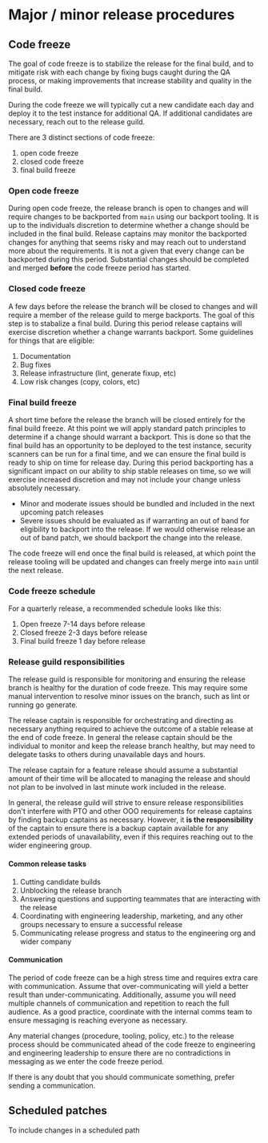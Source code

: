 # Major / minor release procedures

## Code freeze

The goal of code freeze is to stabilize the release for the final build, and to mitigate risk with each change by fixing bugs caught during the QA process, or making improvements that increase stability and quality in the final build.

During the code freeze we will typically cut a new candidate each day and deploy it to the test instance for additional QA. If additional candidates are necessary, reach out to the release guild.

There are 3 distinct sections of code freeze:

1. open code freeze
2. closed code freeze
3. final build freeze

### Open code freeze

During open code freeze, the release branch is open to changes and will require changes to be backported from `main` using our backport tooling. It is up to the individuals discretion to determine whether a change should be included in the final build. Release captains may monitor the backported changes for anything that seems risky and may reach out to understand more about the requirements. It is not a given that every change can be backported during this period. Substantial changes should be completed and merged **before** the code freeze period has started.

### Closed code freeze

A few days before the release the branch will be closed to changes and will require a member of the release guild to merge backports. The goal of this step is to stabalize a final build. During this period release captains will exercise discretion whether a change warrants backport. Some guidelines for things that are eligible:

1. Documentation
2. Bug fixes
3. Release infrastructure (lint, generate fixup, etc)
4. Low risk changes (copy, colors, etc)

### Final build freeze

A short time before the release the branch will be closed entirely for the final build freeze. At this point we will apply standard patch principles to determine if a change should warrant a backport. This is done so that the final build has an opportunity to be deployed to the test instance, security scanners can be run for a final time, and we can ensure the final build is ready to ship on time for release day. During this period backporting has a significant impact on our ability to ship stable releases on time, so we will exercise increased discretion and may not include your change unless absolutely necessary.

- Minor and moderate issues should be bundled and included in the next upcoming patch releases
- Severe issues should be evaluated as if warranting an out of band for eligibility to backport into the release. If we would otherwise release an out of band patch, we should backport the change into the release.

The code freeze will end once the final build is released, at which point the release tooling will be updated and changes can freely merge into `main` until the next release.

### Code freeze schedule

For a quarterly release, a recommended schedule looks like this:

1. Open freeze 7-14 days before release
2. Closed freeze 2-3 days before release
3. Final build freeze 1 day before release

### Release guild responsibilities

The release guild is responsible for monitoring and ensuring the release branch is healthy for the duration of code freeze. This may require some manual intervention to resolve minor issues on the branch, such as lint or running go generate.

The release captain is responsible for orchestrating and directing as necessary anything required to achieve the outcome of a stable release at the end of code freeze. In general the release captain should be the individual to monitor and keep the release branch healthy, but may need to delegate tasks to others during unavailable days and hours.

The release captain for a feature release should assume a substantial amount of their time will be allocated to managing the release and should not plan to be involved in last minute work included in the release.

In general, the release guild will strive to ensure release responsibilities don't interfere with PTO and other OOO requirements for release captains by finding backup captains as necessary. However, it **is the responsibility** of the captain to ensure there is a backup captain available for any extended periods of unavailability, even if this requires reaching out to the wider engineering group.

#### Common release tasks

1. Cutting candidate builds
2. Unblocking the release branch
3. Answering questions and supporting teammates that are interacting with the release
4. Coordinating with engineering leadership, marketing, and any other groups necessary to ensure a successful release
5. Communicating release progress and status to the engineering org and wider company

#### Communication

The period of code freeze can be a high stress time and requires extra care with communication. Assume that over-communicating will yield a better result than under-communicating. Additionally, assume you will need multiple channels of communication and repetition to reach the full audience. As a good practice, coordinate with the internal comms team to ensure messaging is reaching everyone as necessary.

Any material changes (procedure, tooling, policy, etc.) to the release process should be communicated ahead of the code freeze to engineering and engineering leadership to ensure there are no contradictions in messaging as we enter the code freeze period.

If there is any doubt that you should communicate something, prefer sending a communication.

## Scheduled patches

To include changes in a scheduled path
